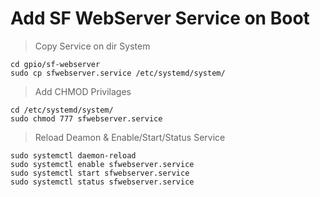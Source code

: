 # Add SF WebServer Service on Boot 

> Copy Service on dir System
```
cd gpio/sf-webserver
sudo cp sfwebserver.service /etc/systemd/system/
```
> Add CHMOD Privilages
```
cd /etc/systemd/system/
sudo chmod 777 sfwebserver.service
```
> Reload Deamon & Enable/Start/Status Service
```
sudo systemctl daemon-reload
sudo systemctl enable sfwebserver.service
sudo systemctl start sfwebserver.service
sudo systemctl status sfwebserver.service